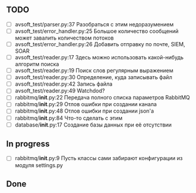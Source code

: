 ## TODO
- [ ] avsoft_test/parser.py:37                 Разобраться с этим недоразумением
- [ ] avsoft_test/error_handler.py:25          Большое количество сообщений может завалить количеством потоков
- [ ] avsoft_test/error_handler.py:26          Добавить отправку по почте, SIEM, SOAR
- [ ] avsoft_test/reader.py:17                 Здесь можно использовать какой-нибудь алгоритм поиска
- [ ] avsoft_test/reader.py:19                 Поиск слов регулярным выражением
- [ ] avsoft_test/reader.py:30                 Определение, куда записывать файл
- [ ] avsoft_test/reader.py:42                 Запись файла
- [ ] avsoft_test/reader.py:49                 Watchdod?
- [ ] rabbitmq/__init__.py:22                  Передача полного списка параметров RabbitMQ
- [ ] rabbitmq/__init__.py:29                  Отлов ошибки при создании канала
- [ ] rabbitmq/__init__.py:48                  Отлов ошибки при создании json'а
- [ ] rabbitmq/__init__.py:84                  Что-то сделать с этим
- [ ] database/__init__.py:17                  Создание базы данных при её отсутствии

## In progress
- [ ] rabbitmq/__init__.py:9                   Пусть классы сами забирают конфигурации из модуля settings.py

## Done